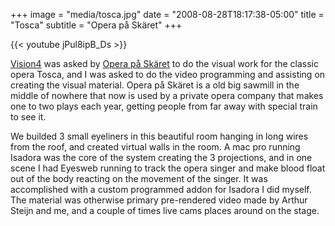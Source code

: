 +++
image = "media/tosca.jpg"
date = "2008-08-28T18:17:38-05:00"
title = "Tosca"
subtitle = "Opera på Skäret"
+++

{{< youtube jPul8ipB_Ds >}}

[Vision4](http://vision4.dk/) was asked by [Opera på Skäret](http://www.operapaskaret.se/) to do the visual work for the classic opera Tosca, and I was asked to do the video programming and assisting on creating the visual material. Opera på Skäret is a old big sawmill in the middle of nowhere that now is used by a private opera company that makes one to two plays each year, getting people from far away with special train to see it.

We builded 3 small eyeliners in this beautiful room hanging in long wires from the roof, and created virtual walls in the room. A mac pro running Isadora was the core of the system creating the 3 projections, and in one scene I had Eyesweb running to track the opera singer and make blood float out of the body reacting on the movement of the singer. It was accomplished with a custom programmed addon for Isadora I did myself. The material was otherwise primary pre-rendered video made by Arthur Steijn and me, and a couple of times live cams places around on the stage.
